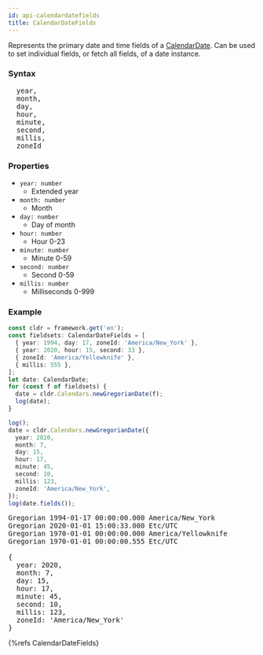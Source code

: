 ```yaml
---
id: api-calendardatefields
title: CalendarDateFields
---
```


Represents the primary date and time fields of a [CalendarDate](api-calendardate). Can be used to set individual fields, or fetch all fields, of a date instance.

### Syntax

<pre class="syntax">
  year,
  month,
  day,
  hour,
  minute,
  second,
  millis,
  zoneId
</pre>

### Properties

- <code class="def">year: <span>number</span></code>
  - Extended year
- <code class="def">month: <span>number</span></code>
  - Month
- <code class="def">day: <span>number</span></code>
  - Day of month
- <code class="def">hour: <span>number</span></code>
  - Hour 0-23
- <code class="def">minute: <span>number</span></code>
  - Minute 0-59
- <code class="def">second: <span>number</span></code>
  - Second 0-59
- <code class="def">millis: <span>number</span></code>
  - Milliseconds 0-999

### Example

```typescript
const cldr = framework.get('en');
const fieldsets: CalendarDateFields = [
  { year: 1994, day: 17, zoneId: 'America/New_York' },
  { year: 2020, hour: 15, second: 33 },
  { zoneId: 'America/Yellowknife' },
  { millis: 555 },
];
let date: CalendarDate;
for (const f of fieldsets) {
  date = cldr.Calendars.newGregorianDate(f);
  log(date);
}

log();
date = cldr.Calendars.newGregorianDate({
  year: 2020,
  month: 7,
  day: 15,
  hour: 17,
  minute: 45,
  second: 10,
  millis: 123,
  zoneId: 'America/New_York',
});
log(date.fields());
```

<pre class="output">
Gregorian 1994-01-17 00:00:00.000 America/New_York
Gregorian 2020-01-01 15:00:33.000 Etc/UTC
Gregorian 1970-01-01 00:00:00.000 America/Yellowknife
Gregorian 1970-01-01 00:00:00.555 Etc/UTC
&nbsp;
{
  year: 2020,
  month: 7,
  day: 15,
  hour: 17,
  minute: 45,
  second: 10,
  millis: 123,
  zoneId: 'America/New_York'
}
</pre>

{%refs CalendarDateFields}
